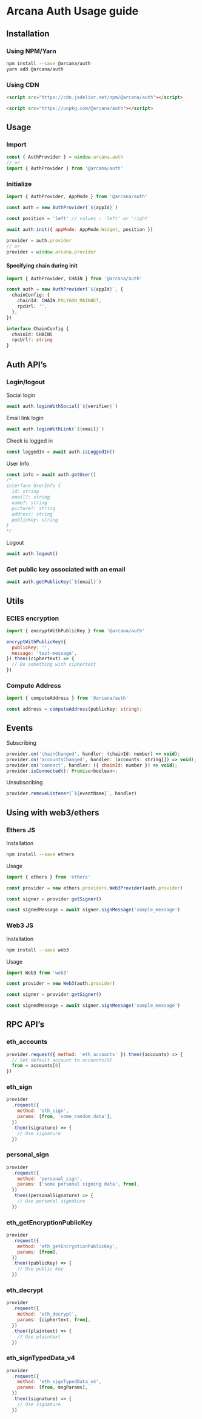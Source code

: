 # Arcana Auth Usage guide

## Installation

### Using NPM/Yarn

```sh
npm install --save @arcana/auth
yarn add @arcana/auth
```

### Using CDN

```html
<script src="https://cdn.jsdelivr.net/npm/@arcana/auth"></script>
```

```html
<script src="https://unpkg.com/@arcana/auth"></script>
```

## Usage

### Import

```js
const { AuthProvider } = window.arcana.auth
// or
import { AuthProvider } from '@arcana/auth'
```

### Initialize

```js
import { AuthProvider, AppMode } from '@arcana/auth'

const auth = new AuthProvider(`${appId}`)

const position = 'left' // values - 'left' or 'right'

await auth.init({ appMode: AppMode.Widget, position })

provider = auth.provider
// or
provider = window.arcana.provider
```

#### Specifying chain during init

```ts
import { AuthProvider, CHAIN } from '@arcana/auth'

const auth = new AuthProvider(`${appId}`, {
  chainConfig: {
    chainId: CHAIN.POLYGON_MAINNET,
    rpcUrl: '',
  },
})

interface ChainConfig {
  chainId: CHAINS
  rpcUrl?: string
}
```

## Auth API’s

### Login/logout

Social login

```js
await auth.loginWithSocial(`${verifier}`)
```

Email link login

```js
await auth.loginWithLink(`${email}`)
```

Check is logged in

```js
const loggedIn = await auth.isLoggedIn()
```

User Info

```js
const info = await auth.getUser()
/* 
interface UserInfo {
  id: string
  email?: string
  name?: string
  picture?: string
  address: string
  publicKey: string
}
*/
```

Logout

```js
await auth.logout()
```

### Get public key associated with an email

```js
await auth.getPublicKey(`${email}`)
```

## Utils

### ECIES encryption

```js
import { encryptWithPublicKey } from '@arcana/auth'

encryptWithPublicKey({
  publicKey: '',
  message: 'test-message',
}).then((ciphertext) => {
  // Do something with ciphertext
})
```

### Compute Address

```ts
import { computeAddress } from '@arcana/auth'

const address = computeAddress(publicKey: string);
```

## Events

Subscribing

```js
provider.on('chainChanged', handler: (chainId: number) => void);
provider.on('accountsChanged', handler: (accounts: string[]) => void);
provider.on('connect', handler: ({ chainId: number }) => void);
provider.isConnected(): Promise<boolean>;
```

Unsubscribing

```js
provider.removeListener(`${eventName}`, handler)
```

## Using with web3/ethers

### Ethers JS

Installation

```sh
npm install --save ethers
```

Usage

```js
import { ethers } from 'ethers'

const provider = new ethers.providers.Web3Provider(auth.provider)

const signer = provider.getSigner()

const signedMessage = await signer.signMessage('sample_message')
```

### Web3 JS

Installation

```sh
npm install --save web3
```

Usage

```js
import Web3 from 'web3'

const provider = new Web3(auth.provider)

const signer = provider.getSigner()

const signedMessage = await signer.signMessage('sample_message')
```

## RPC API’s

### eth_accounts

```js
provider.request({ method: 'eth_accounts' }).then((accounts) => {
  // Set default account to accounts[0]
  from = accounts[0]
})
```

### eth_sign

```js
provider
  .request({
    method: 'eth_sign',
    params: [from, 'some_random_data'],
  })
  .then((signature) => {
    // Use signature
  })
```

### personal_sign

```js
provider
  .request({
    method: 'personal_sign',
    params: ['some personal signing data', from],
  })
  .then((personalSignature) => {
    // Use personal signature
  })
```

### eth_getEncryptionPublicKey

```js
provider
  .request({
    method: 'eth_getEncryptionPublicKey',
    params: [from],
  })
  .then((publicKey) => {
    // Use public key
  })
```

### eth_decrypt

```js
provider
  .request({
    method: 'eth_decrypt',
    params: [ciphertext, from],
  })
  .then((plaintext) => {
    // Use plaintext
  })
```

### eth_signTypedData_v4

```js
provider
  .request({
    method: 'eth_signTypedData_v4',
    params: [from, msgParams],
  })
  .then((signature) => {
    // Use signature
  })
```
